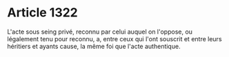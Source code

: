 # Article 1322

L'acte sous seing privé, reconnu par celui auquel on l'oppose, ou légalement tenu pour reconnu, a, entre ceux qui l'ont souscrit et entre leurs héritiers et ayants cause, la même foi que l'acte authentique.
